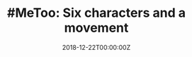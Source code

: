 ---
archived_link: https://web.archive.org/web/20210616054407/https://www.livemint.com/Companies/FubviKWvPplIsfzYv9w4iP/MeToo-Six-characters-and-a-movement.html
article: 'Keith Houston, in his 2014 book Shady Characters: The Secret Life of Punctuation,
  Symbols, and Other Typographical Marks, narrates how the story of the hashtag starts
  in the 14th century with the Latin term Libra Pondo, meaning "pound in weight".
  This was abbreviated to lb and drawn with a bar across the top of both letters,
  to indicate that the I and b were connected. "As people wrote this faster and faster,
  it evolved into the hash symbol," Houston explains. In the late 17th century, Newton
  was using the "lb" contraction generously, and Houston offers photographic evidence
  of an elegant scrawl by Newton to illustrate when it started resembling what we
  now call the hashtag. This versatile symbol--used to indicate everything from weight,
  numbers, a sharp musical note, and spaces between words by copy editors--found renewed
  purpose on the internet a decade ago. When open-source advocate Chris Messina first
  proposed vertical groupings of messages and trends on Twitter by means of the hashtag
  in 2007 (he wanted a sign that could be input from a low-tech mobile phone) it was
  dismissed as something for nerds. Today this tagging system is the soul food of
  Twitter and other social media platforms. In the last half-a-decade, apart from
  facilitating several successful corporate campaigns--#ShareACoke, #LikeAGirl, #TouchThePickle--the
  hashtag has become a globally recognized symbol of social crusades. But even at
  a time hashtag campaigns are ubiquitous, the reach, recall and socio-political ramifications
  of #MeToo have been unprecedented, at least in urban India. It is #OccupyWallStreet
  and #IceBucketChallenge rolled into one. While we cant say for sure if it would
  have been as successful had it been called, say, #WomenSpeakOut or #CallingOutPatriarchy,
  we do know #MeToos driving force has been its crisp coinage that evokes a sense
  of community and collective empathy. To rewind from the #MeToo juggernaut of 2018:
  The MeToo movement was founded by American civil rights activist Tarana Burke in
  2006. In 2017, the hashtag went viral--and reached the rest of the world--after
  actor Alyssa Milano posted a tweet encouraging others to say "Me Too". Its worth
  noting that #MeToo became viral after a celebrity chipped in--and accepting that
  this is the nature of most contemporary campaigns. Subsequently, its high points
  have been marked by the role of champions of all kinds. #MeToo scaled up in India
  after 25 September 2018, when Bollywood actor Tanushree Dutta accused Nana Patekar
  of sexually harassing her on the sets of a movie 10 years ago. A few days later,
  comedian Mahima Kukreja shared her #MeToo story on Twitter, alleging fellow comedian
  Utsav Chakraborty had sent her unsolicited photos of his penis. Things gathered
  momentum when the very next day, Sandhya Menon, a freelance journalist based in
  Bengaluru, shared accounts of incidents of sexual harassment by editors at newspapers
  she had worked in--former DNA and The Times of India (TOI) editor-in-chief Gautam
  Adhikari and K.R. Sreenivas, resident editor (Hyderabad) of TOI. While Adhikari
  quit the think tank Centre for American Progress, Sreenivas too resigned after Menon
  and six other women sent a petition to Bennett Coleman and Co. Ltd, the owner of
  The Times of India. Kukreja and Menons accounts encouraged more women to share their
  stories across entertainment, journalism, art, law, education and advertising. An
  inflection point, one that propelled #MeToo out of social media to Page 1 and primetime,
  was when Lounge columnist Priya Ramani (disclosure: she is my former editor), posted
  that tweet. On 8 October, after another day of women sharing their #MeToo stories
  on Twitter, she posted a story shed written for Vogue.in a year earlier, when the
  Harvey Weinstein scandal had broken. "I began this piece with my MJ Akbar story.
  Never named him because he didnt ''do anything. Lots of women have worse stories
  about this predator--maybe theyll share." It ended with: "Well get you all one day."
  A few days later, The Wire published journalist Ghazala Wahabs on-record account
  of sexual harassment by Akbar, a celebrated former journalist and editor. Five days
  after Wahabs account, and nine days after Ramanis tweet, Akbar resigned from his
  post as minister of state for external affairs. In a statement he said "...a sea
  of innuendo, speculation and abusive diatribe has been built around something that
  never happened". Akbars criminal defamation case against Ramani was another inflection
  point. With the matter sub judice, when Ramani couldnt file her column for the 20
  October issue of Lounge, we responded by running #IamWithPriya in place of her weekly
  column. I believe that more than the four words, it was the punctuation that was
  the statement. Newtons scrawl now stood for the weight of a collective. One of the
  arguments against this three-month #MeToo wave has been that Dalit and Bahujan voices
  havent been adequately represented in what has largely been an urban, elite movement.
  It was Raya Sarkar, then a 24-year-old law student at the University of California,
  who kick-started the Indian arm of #MeToo last year when she published a list of
  alleged sexual predators in academia. Her LoSHA (List of Sexual Harassers in Academia)
  effort was radical. Sarkar, who identifies as Bahujan, said in an interview to Mint
  in October that she doesnt mind how the movement is framed as long as it acknowledges
  her labour. She stressed its place in a continuum. "I would like to credit Bhanvari
  Devi for igniting the #MeToo movement years ago," she said on email, referring to
  the the case surrounding a Rajasthani social workers gang-rape by five upper caste
  men in 1992 for trying to stop a child marriage. "Because of her we have the legal
  recourses to sexual harassment we have today. Due process failed her and she awaits
  justice even today." As #MeToo slowly loses its primetime spot in public consciousness,
  an important thing to remember is that it is an umbrella term. Countless editorials
  have tried to lay this out through the year and, yet, every so often, I hear grouses
  from men about "distinguishing the nature of the offence" and "the ease of anonymity".
  And the throwaway statement that they now feel "afraid" to talk to women. Do feel
  afraid. #MeToo is an invisible spectre, present even when it is not. In fact, when
  Ramani posted that tweet, she did not use #MeToo but instead she ended it with #ulti
  (vomit). Some might say its the same. #MeToo is an umbrella that goes from a seemingly
  innocuous, "Youre very dressed up today" to pinning a colleague against a hotel
  room wall against her will. The laissez-faire nature of the movement has given it
  both volume and opened it up for scepticism. Anonymous allegations cut both ways.
  For the survivors, it allows a forum to share stories without fear of renewed trauma
  or social and professional repercussions. For the accused and their defendants,
  it makes it easier to dismiss the allegations. Last week, Indias most-valued contemporary
  artist Subodh Gupta categorically denied a series of anonymous allegations against
  him posted by the Instagram account Scene and Herd. In response to an anonymous
  allegation against him, photographer Pablo Bartholomew said in a statement, "With
  no other context, timeline and explanation beyond the account of the anonymous persons
  story, it makes it quite worrisome that anyone can name and be anonymous, with lack
  of answerability or fact. With no facts presented, I am at loss to address or respond
  to the stated accusation..." In an email to me, Bartholomew has complained about
  "the unfair example of juxtaposing the anonymous allegations against me (not sexual
  in nature) with those who have been accused of severe sexual harassment". Bartholomew
  is on fair ground, except that #MeToo is about breaking the ground. Anonymity is
  a valid recourse for feminist or marginal movements worldwide (what is political
  graffiti, after all?). The American feminist collective for women artists, Guerrilla
  Girls, wear gorilla masks to retain their anonymity and "to keep the focus on the
  issue and away from our personalities". Last week, at a lecture performance at the
  Kochi-Muziris Biennale, Indias largest art event, their video work titled The Guerrilla
  Girls Guide to Behaving Badly told women to "be a creative complainer" and "be a
  professional complainer". It also advised them to "be anonymous". There has been
  collateral damage to women too. Director Shazia Iqbals film Bebaak was dropped by
  the Mumbai Film Festival because Anurag Kashyap was one of its producers. "As a
  survivor of child abuse, several sexual assaults and harassment at workplace, I
  find it really odd, discomforting, unfair and traumatizing to be at the receiving
  end of the most powerful feminist moment of our times," she wrote. "Sorry [festival]
  board members, you missed standing by the #MeToo movement by a mile." Its useful
  to look at the MeToo movement in terms of economist Joseph Schumpeters idea of "creative
  destruction". He describes it as a process that "incessantly revolutionizes the
  economic structure from within, incessantly destroying the old one, incessantly
  creating a new one". #MeToo is a crisis of gender--an inevitable outcome of years
  of building patriarchal capital. It was bound to be gloriously destructive. Some
  long-term changes have been put in motion. But only applauding the formal developments
  discredits the movement. There is bad news, sure. Many of the men called out are
  slowly being rehabilitated without disclosures on how internal investigations were
  carried out and what was revealed. Netflix, for instance, said it would stick with
  the team behind the show Sacred Games for a second season after an independent investigation
  into allegations of sexual harassment against individuals involved with the show.
  Riyas Komu, a co-founder of the Kochi-Muziris Biennale, who has a series of anonymous
  allegations against him, was seen near the art event earlier this month. He was
  fondly remembered and "missed" in the formal opening address, prompting a spontaneous
  mini-movement at the festival. But these are not failures of the #MeToo movement.
  These are failures of systems of addressal and correction--the institutional, the
  corporate, the legal and so on that are expected to rise to action now. The true
  success of #MeToo is that womens stories have moved from the personal to the powerful
  to the political. Its greatest achievement isnt the men who lost their jobs or even
  their public shaming or the men and women who have been revealed as closet misogynists,
  but the fundamental shift in what isnt acceptable. Its true success is that women
  have the language to speak out. While not many women might raise their hands in
  a room if asked "Have you been sexually assaulted?" they can now raise their hands
  when asked "Do you have a #MeToo story to share?" The MeToo hashtag has given women
  a vocabulary that acts as an arsenal. The hashtag is a versatile weapon. In chess,
  it represents a move that results in a checkmate. Subscribe to Mint Newsletters
  * Enter a valid email * Thank you for subscribing to our newsletter.'
date: '2018-12-22T00:00:00Z'
image:
  focal_point: Smart
original_link: https://www.livemint.com/Companies/FubviKWvPplIsfzYv9w4iP/MeToo-Six-characters-and-a-movement.html
summary: 'Keith Houston, in his 2014 book Shady Characters: The Secret Life of Punctuation,
  Symbols, and Other Typographical Marks, narrates how the story of the hashtag starts
  in the 14th century with the Latin term Libra Pondo, meaning "pound in weight".
  This was abbreviated to lb and drawn with a bar...'
title: '#MeToo: Six characters and a movement'
---